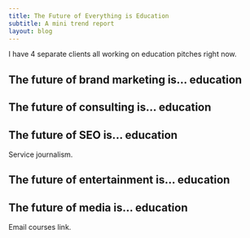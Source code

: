 ```yaml
---
title: The Future of Everything is Education
subtitle: A mini trend report
layout: blog
---
```


I have 4 separate clients all working on education pitches right now.

## The future of brand marketing is... education


## The future of consulting is... education


## The future of SEO is... education
Service journalism.

## The future of entertainment is... education


## The future of media is... education
Email courses link.

